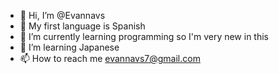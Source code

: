 - 👋 Hi, I’m @Evannavs
- 👀 My first language is Spanish 
- 🌱 I’m currently learning programming so I'm very new in this
- 💞️ I’m learning Japanese 
- 📫 How to reach me evannavs7@gmail.com 

<!---
Evannavs/Evannavs is a ✨ special ✨ repository because its `README.md` (this file) appears on your GitHub profile.
You can click the Preview link to take a look at your changes.
--->
